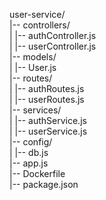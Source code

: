 user-service/\
|-- controllers/\
|   |-- authController.js\
|   |-- userController.js\
|-- models/\
|   |-- User.js\
|-- routes/\
|   |-- authRoutes.js\
|   |-- userRoutes.js\
|-- services/\
|   |-- authService.js\
|   |-- userService.js\
|-- config/\
|   |-- db.js\
|-- app.js\
|-- Dockerfile\
|-- package.json